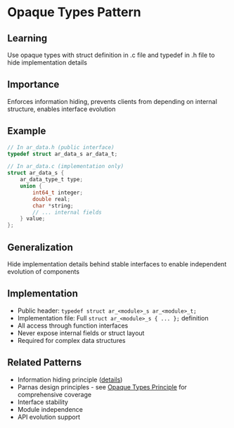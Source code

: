 # Opaque Types Pattern

## Learning
Use opaque types with struct definition in .c file and typedef in .h file to hide implementation details

## Importance
Enforces information hiding, prevents clients from depending on internal structure, enables interface evolution

## Example
```c
// In ar_data.h (public interface)
typedef struct ar_data_s ar_data_t;

// In ar_data.c (implementation only)
struct ar_data_s {
    ar_data_type_t type;
    union {
        int64_t integer;
        double real;
        char *string;
        // ... internal fields
    } value;
};
```

## Generalization
Hide implementation details behind stable interfaces to enable independent evolution of components

## Implementation
- Public header: `typedef struct ar_<module>_s ar_<module>_t;`
- Implementation file: Full `struct ar_<module>_s { ... };` definition
- All access through function interfaces
- Never expose internal fields or struct layout
- Required for complex data structures

## Related Patterns
- Information hiding principle ([details](information-hiding-principle.md))
- Parnas design principles - see [Opaque Types Principle](opaque-types-principle.md) for comprehensive coverage
- Interface stability
- Module independence
- API evolution support